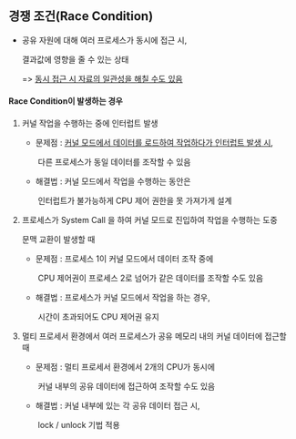 ## 경쟁 조건(Race Condition)



- 공유 자원에 대해 여러 프로세스가 동시에 접근 시,

  결과값에 영향을 줄 수 있는 상태

  => <u>동시 접근 시 자료의 일관성을 해칠 수도 있음</u>



#### Race Condition이 발생하는 경우

1. 커널 작업을 수행하는 중에 인터럽트 발생

   - 문제점 : <u>커널 모드에서 데이터를 로드하여 작업하다가 인터럽트 발생 시</u>,

     ​               다른 프로세스가 동일 데이터를 조작할 수 있음

   - 해결법 : 커널 모드에서 작업을 수행하는 동안은

     ​               인터럽트가 불가능하게 CPU 제어 권한을 못 가져가게 설계



2. 프로세스가 System Call 을 하여 커널 모드로 진입하여 작업을 수행하는 도중

   문맥 교환이 발생할 때

   - 문제점 : 프로세스 1이 커널 모드에서 데이터 조작 중에

     ​               CPU 제어권이 프로세스 2로 넘어가 같은 데이터를 조작할 수도 있음

   - 해결법 : 프로세스가 커널 모드에서 작업을 하는 경우,

     ​               시간이 초과되어도 CPU 제어권 유지



3. 멀티 프로세서 환경에서 여러 프로세스가 공유 메모리 내의 커널 데이터에 접근할 때

   - 문제점 : 멀티 프로세서 환경에서 2개의 CPU가 동시에

     ​               커널 내부의 공유 데이터에 접근하여 조작할 수도 있음

   - 해결법 : 커널 내부에 있는 각 공유 데이터 접근 시,

     ​               lock / unlock 기법 적용